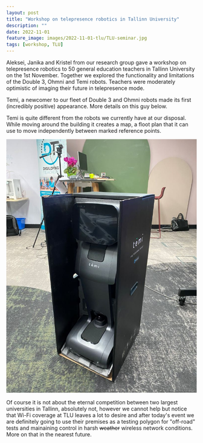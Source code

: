 ```yaml
---
layout: post
title: "Workshop on telepresence robotics in Tallinn University"
description: ""
date: 2022-11-01
feature_image: images/2022-11-01-tlu/TLU-seminar.jpg
tags: [workshop, TLU]
---
```


Aleksei, Janika and Kristel from our research group gave a workshop on telepresence robotics to 50 general education teachers in Tallinn University on the 1st November. Together we explored the functionality and limitations of the Double 3, Ohmni and Temi robots. Teachers were moderately optimistic of imaging their future in telepresence mode.

Temi, a newcomer to our fleet of Double 3 and Ohmni robots made its first (incredibly positive) appearance. More details on this guy below.

<!--more-->

Temi is quite different from the robots we currently have at our disposal. While moving around the building it creates a map, a floot plan that it can use to move independently between marked reference points.

![Temi robot](/images/2022-11-01-tlu/temi.jpg)

Of course it is not about the eternal competition between two largest universities in Tallinn, absolutely not, however we cannot help but notice that Wi-Fi coverage at TLU leaves a lot to desire and after today's event we are definitely going to use their premises as a testing polygon for "off-road" tests and mainaining control in harsh ~~weather~~ wireless network conditions. More on that in the nearest future.


<!-- [[Official page of the event](https://www.tlu.ee/404.html)] -->